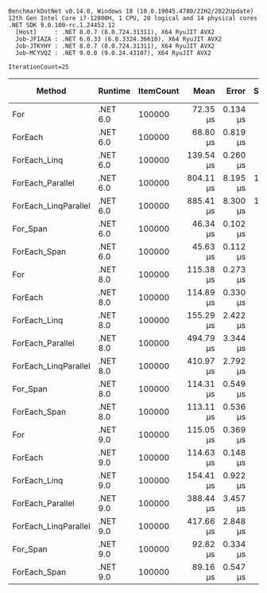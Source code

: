 ```

BenchmarkDotNet v0.14.0, Windows 10 (10.0.19045.4780/22H2/2022Update)
12th Gen Intel Core i7-12800H, 1 CPU, 20 logical and 14 physical cores
.NET SDK 9.0.100-rc.1.24452.12
  [Host]     : .NET 8.0.7 (8.0.724.31311), X64 RyuJIT AVX2
  Job-JFIAZA : .NET 6.0.33 (6.0.3324.36610), X64 RyuJIT AVX2
  Job-JTKYHY : .NET 8.0.7 (8.0.724.31311), X64 RyuJIT AVX2
  Job-MCYVQZ : .NET 9.0.0 (9.0.24.43107), X64 RyuJIT AVX2

IterationCount=25  

```
| Method               | Runtime  | ItemCount | Mean      | Error    | StdDev    | Gen0   | Code Size | Allocated |
|--------------------- |--------- |---------- |----------:|---------:|----------:|-------:|----------:|----------:|
| For                  | .NET 6.0 | 100000    |  72.35 μs | 0.134 μs |  0.165 μs |      - |      98 B |         - |
| ForEach              | .NET 6.0 | 100000    |  68.80 μs | 0.819 μs |  1.036 μs |      - |     127 B |         - |
| ForEach_Linq         | .NET 6.0 | 100000    | 139.54 μs | 0.260 μs |  0.329 μs |      - |     137 B |         - |
| ForEach_Parallel     | .NET 6.0 | 100000    | 804.11 μs | 8.195 μs | 10.940 μs |      - |     565 B |    5522 B |
| ForEach_LinqParallel | .NET 6.0 | 100000    | 885.41 μs | 8.300 μs | 10.793 μs |      - |     624 B |    7887 B |
| For_Span             | .NET 6.0 | 100000    |  46.34 μs | 0.102 μs |  0.129 μs |      - |     124 B |         - |
| ForEach_Span         | .NET 6.0 | 100000    |  45.63 μs | 0.112 μs |  0.149 μs |      - |        NA |         - |
| For                  | .NET 8.0 | 100000    | 115.38 μs | 0.273 μs |  0.345 μs |      - |      97 B |         - |
| ForEach              | .NET 8.0 | 100000    | 114.89 μs | 0.330 μs |  0.429 μs |      - |        NA |         - |
| ForEach_Linq         | .NET 8.0 | 100000    | 155.29 μs | 2.422 μs |  3.150 μs |      - |     228 B |         - |
| ForEach_Parallel     | .NET 8.0 | 100000    | 494.79 μs | 3.344 μs |  4.349 μs |      - |   1,522 B |    5710 B |
| ForEach_LinqParallel | .NET 8.0 | 100000    | 410.97 μs | 2.792 μs |  3.728 μs | 0.4883 |     460 B |    7891 B |
| For_Span             | .NET 8.0 | 100000    | 114.31 μs | 0.549 μs |  0.654 μs |      - |     117 B |         - |
| ForEach_Span         | .NET 8.0 | 100000    | 113.11 μs | 0.536 μs |  0.716 μs |      - |        NA |         - |
| For                  | .NET 9.0 | 100000    | 115.05 μs | 0.369 μs |  0.480 μs |      - |      95 B |         - |
| ForEach              | .NET 9.0 | 100000    | 114.63 μs | 0.148 μs |  0.197 μs |      - |        NA |         - |
| ForEach_Linq         | .NET 9.0 | 100000    | 154.41 μs | 0.922 μs |  1.198 μs |      - |     227 B |         - |
| ForEach_Parallel     | .NET 9.0 | 100000    | 388.44 μs | 3.457 μs |  4.615 μs |      - |     512 B |    5721 B |
| ForEach_LinqParallel | .NET 9.0 | 100000    | 417.66 μs | 2.848 μs |  3.802 μs | 0.4883 |   1,286 B |    7896 B |
| For_Span             | .NET 9.0 | 100000    |  92.82 μs | 0.334 μs |  0.446 μs |      - |      98 B |         - |
| ForEach_Span         | .NET 9.0 | 100000    |  89.16 μs | 0.547 μs |  0.731 μs |      - |        NA |         - |

